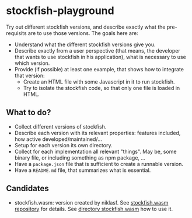 # stockfish-playground

Try out different stockfish versions, and describe exactly what the pre-requisits are to use those versions. The goals here are:

* Understand what the different stockfish versions give you.
* Describe exactly from a user perspective (that means, the developer that wants to use stockfish in his application), what is necessary to use which version.
* Provide (if possible) at least one example, that shows how to integrate that version:
  * Create an HTML file with some Javascript in it to run stockfish.
  * Try to isolate the stockfish code, so that only one file is loaded in HTML.

## What to do?

* Collect different versions of stockfish.
* Describe each version with its relevant properties: features included, how active developed/maintained/...
* Setup for each version its own directory.
* Collect for each implementation all relevant "things". May be, some binary file, or including something as npm package, ...
* Have a `package.json` file that is sufficient to create a runnable version.
* Have a `README.md` file, that summarizes what is essential.

## Candidates

* stockfish.wasm: version created by niklasf. See [stockfish.wasm repository](https://github.com/lichess-org/stockfish.wasm) for details. See [directory stockfish.wasm](stockfish.wasm) how to use it.
